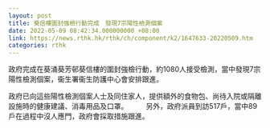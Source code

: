 ```yaml
---
layout: post
title: 葵信樓圍封強檢行動完成　發現7宗陽性檢測個案
date: 2022-05-09 08:42:34.000000000 +08:00
link: https://news.rthk.hk/rthk/ch/component/k2/1647633-20220509.htm
categories: rthk
---
```


政府完成在葵涌葵芳邨葵信樓的圍封強檢行動，約1080人接受檢測，當中發現7宗陽性檢測個案，衞生署衞生防護中心會安排跟進。

政府已向這些陽性檢測個案人士及同住家人，提供額外的食物包、尚待入院或隔離設施時的健康建議、消毒用品及口罩。
　　
另外，政府派員到訪517戶，當中89戶在過程中沒人應門，政府會採取措施跟進。
